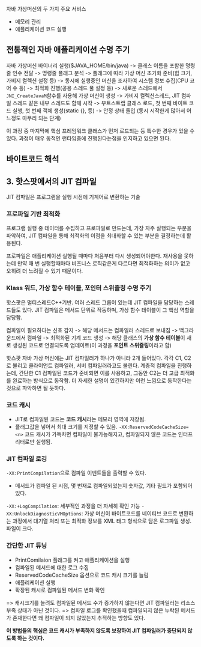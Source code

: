 자바 가상머신의 두 가지 주요 서비스
- 메모리 관리
- 애플리케이션 코드 실행

## 전통적인 자바 애플리케이션 수명 주기

자바 가상머신 바이너리 실행($JAVA_HOME/bin/java) -> 클래스 이름을 포함한 명령줄 인수 전달 -> 명령줄 플래그 분석 -> 플래그에 따라 가상 머신 초기화 준비(힙 크기, 가비지 컬렉션 설정 등) -> 동시에 실행중인 머신을 조사하여 시스템 정보 수집(CPU 코어 수 등) -> 최적화 진행(공용 스레드 풀 설정 등) -> 새로운 스레드에서 `JNI_CreateJavaM`함수를 사용해 가상 머신이 생성 -> 가비지 컬렉션스레드, JIT 컴파일 스레드 같은 내부 스레드도 함께 시작 -> 부트스트랩 클래스 로드, 첫 번째 바이트 코드 실행, 첫 번째 객체 생성(static {}, 등) -> 안정 상태 돌입 (동시 시작한게 많아서 어느정도 마무리 되는 단계)

이 과정 중 마지막에 핵심 프레임워크 클래스가 먼저 로드되는 등 특수한 경우가 있을 수 있다.
과정이 매우 동적인 런타임중에 진행된다는점을 인지하고 있으면 된다.

## 바이트코드 해석





## 3. 핫스팟에서의 JIT 컴파일

JIT 컴파일은 프로그램을 실행 시점에 기계어로 변환하는 기술

### 프로파일 기반 최적화

프로그램 실행 중 데이터를 수집하고 프로파일로 만드는데, 가장 자주 실행되는 부분을 파악하여, JIT 컴파일을 통해 최적화의 이점을 최대화할 수 있는 부분을 결정하는데 활용된다.

프로파일은 애플리케이션 실행될 때마다 처음부터 다시 생성되어야한다. 재사용을 못하는데 만약 매 번 실행할때마다 비즈니스 로직같은게 다르다면 최적화하는 의미가 없고 오히려 더 느려질 수 있기 때문이다.

### Klass 워드, 가상 함수 테이블, 포인터 스위즐링 수명 주기

핫스팟은 멀티스레드C++기반. 여러 스레드 그룹이 있는데 JIT 컴파일을 담당하는 스레드들도 있다.
JIT 컴파일은 메서드 단위로 작동하며, 가상 함수 테이블이 그 핵심 역할을 담당함.

컴파일이 필요하다는 신호 감지 -> 해당 메서드는 컴파일러 스레드로 보내짐 -> 백그라운드에서 컴파일 -> 최적화된 기계 코드 생성 -> 해당 클래스의 **가상 함수 테이블**이 새로 생성된 코드로 연결되도록 업데이트(이 과정을 **포인트 스위즐링**이라고 함)

핫스팟 자바 가상 머신에는 JIT 컴파일러가 하나가 아니라 2개 들어있다. 각각 C1, C2로 불리고 클라이언트 컴파일러, 서버 컴파일러라고도 불린다. 계층적 컴파일을 진행하는데, 간단한 C1 컴파일된 코드가 준비되면 이를 사용하고, 그동안 C2는 더 고급 최적화를 완료하는 방식으로 동작함. 더 자세한 설명이 있긴하지만 이런 느낌으로 동작한다는 것으로 파악하면 될 듯하다.

### 코드 캐시

- JIT로 컴파일된 코드는 **코드 캐시**라는 메모리 영역에 저장됨.
- 플래그값을 넣어서 최대 크기를 지정할 수 있음. `-XX:ReservedCodeCacheSize=<n>` 코드 캐시가 가득차면 컴파일이 불가능해지고, 컴파일되지 않은 코드는 인터프리터로만 실행됨.

### JIT 컴파일 로깅

`-XX:PrintCompilation`으로 컴파일 이벤트들을 출력할 수 있다.
- 메서드가 컴파일 된 시점, 몇 번재로 컴파일되었는지 숫자값, 기타 필드가 포함되어있다.

`-XX:+LogCompilation`: 세부적인 과정을 더 자세히 확인 가능
`-XX:UnlockDiagnosticVMOptions`: 가상 머신이 바이트코드를 네이티브 코드로 변환하는 과정에서 대기열 처리 또는 최적화 정보를 XML 태그 형식으로 담은 로그파일 생성. 파일이 크다.


### 간단한 JIT 튜닝

- PrintComilaion 플래그를 켜고 애플리케이션을 실행
- 컴파일된 메서드에 대한 로그 수집
- ReservedCodeCacheSize 옵션으로 코드 캐시 크기를 늘림
- 애플리케이션 실행
- 확장된 캐시로 컴파일된 메서드 변화 확인

=> 캐시크기를 늘려도 컴파일된 메서드 수가 증가하지 않는다면 JIT 컴파일러는 리소스 부족 상태가 아닌 것이다. 
=> 컴파일 로그를 확인했을때 컴파일되지 않은 누락된 메서드가 존재한다면 왜 컴파일이 되지 않았는지 추적하는 방향도 있다.

**이 방법들의 핵심은 코드 캐시가 부족하지 않도록 보장하여 JIT 컴파일러가 중단되지 않도록 하는 것이다.**

